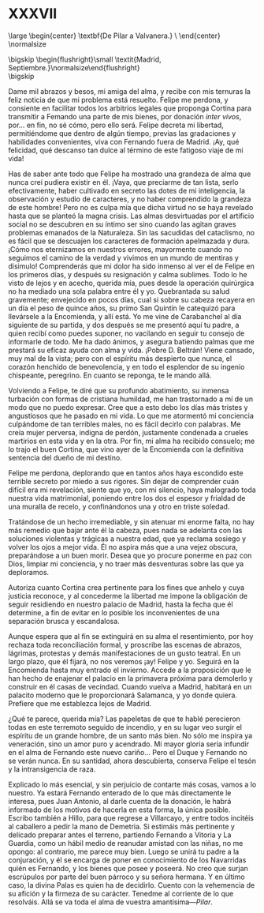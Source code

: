 # XXXVII

<!--- 
<div> 
  <span style="margin:0 auto;text-indent:0;display:block;text-align:center;font-weight:bold;font-size:larger;">
                De Pilar a Valvanera.                  <br />
  </span>
</div> 
<p> </p>
-->

\large
\begin{center}
\textbf{De Pilar a Valvanera.}                         \\
\end{center}
\normalsize

<!--- 
<div>
  <span style="width:100%;display:block;text-align:right;"> 
                *Madrid, Septiembre.*
  </span>
</div>
<p> </p>
-->

\bigskip
\begin{flushright}\small \textit{Madrid, Septiembre.}\normalsize\end{flushright}   
\bigskip

Dame mil abrazos y besos, mi amiga del alma, y recibe con mis ternuras la feliz
noticia de que mi problema está resuelto. Felipe me perdona, y consiente en
facilitar todos los arbitrios legales que proponga Cortina para transmitir
a Femando una parte de mis bienes, por donación *inter vivos*, por… en fin, no
sé cómo, pero ello será. Felipe decreta mi libertad, permitiéndome que dentro
de algún tiempo, previas las gradaciones y habilidades convenientes, viva con
Fernando fuera de Madrid. ¡Ay, qué felicidad, qué descanso tan dulce al término
de este fatigoso viaje de mi vida!

Has de saber ante todo que Felipe ha mostrado una grandeza de alma que nunca
creí pudiera existir en él. ¡Vaya, que preciarme de tan lista, serlo
efectivamente, haber cultivado en secreto las dotes de mi inteligencia, la
observación y estudio de caracteres, y no haber comprendido la grandeza de este
hombre! Pero no es culpa mía que dicha virtud no se haya revelado hasta que se
planteó la magna crisis. Las almas desvirtuadas por el artificio social no se
descubren en su íntimo ser sino cuando las agitan graves problemas emanados de
la Naturaleza. Sin las sacudidas del cataclismo, no es fácil que se descuajen
los caracteres de formación apelmazada y dura. ¡Cómo nos eternizamos en
nuestros errores, mayormente cuando no seguimos el camino de la verdad
y vivimos en un mundo de mentiras y disimulo! Comprenderás que mi dolor ha sido
inmenso al ver el de Felipe en los primeros días, y después su resignación
y calma sublimes. Todo lo he visto de lejos y en acecho, querida mía, pues
desde la operación quirúrgica no ha mediado una sola palabra entre él y yo.
Quebrantada su salud gravemente; envejecido en pocos días, cual si sobre su
cabeza recayera en un día el peso de quince años, su primo San Quintín le
catequizó para llevársele a la Encomienda, y allí está. Yo me vine de
Carabanchel al día siguiente de su partida, y dos después se me presentó aquí
tu padre, a quien recibí como puedes suponer, no vacilando en seguir tu consejo
de informarle de todo. Me ha dado ánimos, y asegura batiendo palmas que me
prestará su eficaz ayuda con alma y vida. ¡Pobre D. Beltrán! Viene cansado, muy
mal de la vista; pero con el espíritu más despierto que nunca, el corazón
henchido de benevolencia, y en todo el esplendor de su ingenio chispeante,
peregrino. En cuanto se reponga, te le mando allá.

Volviendo a Felipe, te diré que su profundo abatimiento, su inmensa turbación
con formas de cristiana humildad, me han trastornado a mí de un modo que no
puedo expresar. Cree que a esto debo los días más tristes y angustiosos que he
pasado en mi vida. Lo que me atormentó mi conciencia culpándome de tan
terribles males, no es fácil decirlo con palabras. Me creía mujer perversa,
indigna de perdón, justamente condenada a crueles martirios en esta vida y en
la otra. Por fin, mi alma ha recibido consuelo; me lo trajo el buen Cortina,
que vino ayer de la Encomienda con la definitiva sentencia del dueño de mi
destino.

Felipe me perdona, deplorando que en tantos años haya escondido este terrible
secreto por miedo a sus rigores. Sin dejar de comprender cuán difícil era mi
revelación, siente que yo, con mi silencio, haya malogrado toda nuestra vida
matrimonial, poniendo entre los dos el espesor y frialdad de una muralla de
recelo, y confinándonos una y otro en triste soledad.

Tratándose de un hecho irremediable, y sin atenuar mi enorme falta, no hay más
remedio que bajar ante él la cabeza, pues nada se adelanta con las soluciones
violentas y trágicas a nuestra edad, que ya reclama sosiego y volver los ojos
a mejor vida. Él no aspira más que a una vejez obscura, preparándose a un buen
morir. Desea que yo procure ponerme en paz con Dios, limpiar mi conciencia,
y no traer más desventuras sobre las que ya deploramos.

Autoriza cuanto Cortina crea pertinente para los fines que anhelo y cuya
justicia reconoce, y al concederme la libertad me impone la obligación de
seguir residiendo en nuestro palacio de Madrid, hasta la fecha que él
determine, a fin de evitar en lo posible los inconvenientes de una separación
brusca y escandalosa.

Aunque espera que al fin se extinguirá en su alma el resentimiento, por hoy
rechaza toda reconciliación formal, y proscribe las escenas de abrazos,
lágrimas, protestas y demás manifestaciones de un gusto teatral. En un largo
plazo, que él fijará, no nos veremos ¡ay! Felipe y yo. Seguirá en la Encomienda
hasta muy entrado el invierno. Accede a la proposición que le han hecho de
enajenar el palacio en la primavera próxima para demolerlo y construir en él
casas de vecindad. Cuando vuelva a Madrid, habitará en un palacito moderno que
le proporcionará Salamanca, y yo donde quiera. Prefiere que me establezca lejos
de Madrid.

¿Qué te parece, querida mía? Las papeletas de que te hablé perecieron todas en
este terremoto seguido de incendio, y en su lugar veo surgir el espíritu de un
grande hombre, de un santo más bien. No sólo me inspira ya veneración, sino un
amor puro y acendrado. Mi mayor gloria sería infundir en el alma de Fernando
este nuevo cariño… Pero el Duque y Fernando no se verán nunca. En su santidad,
ahora descubierta, conserva Felipe el tesón y la intransigencia de raza.

Explicado lo más esencial, y sin perjuicio de contarte más cosas, vamos a lo
nuestro. Ya estará Fernando enterado de lo que más directamente le interesa,
pues Juan Antonio, al darle cuenta de la donación, le habrá informado de los
motivos de hacerla en esta forma, la única posible. Escribo también a Hillo,
para que regrese a Villarcayo, y entre todos incitéis al caballero a pedir la
mano de Demetria. Si estimáis más pertinente y delicado preparar antes el
terreno, partiendo Fernando a Vitoria y La Guardia, como un hábil medio de
reanudar amistad con las niñas, no me opongo: al contrario, me parece muy bien.
Luego se unirá tu padre a la conjuración, y él se encarga de poner en
conocimiento de los Navarridas quién es Fernando, y los bienes que posee
y poseerá. No creo que surjan escrúpulos por parte del buen párroco y su señora
hermana. Y en último caso, la divina Palas es quien ha de decidirlo. Cuento con
la vehemencia de su afición y la firmeza de su carácter. Tenedme al corriente
de lo que resolváis. Allá se va toda el alma de vuestra amantísima—*Pilar*.
